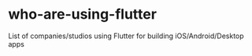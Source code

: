 # who-are-using-flutter
List of companies/studios using Flutter for building iOS/Android/Desktop apps
